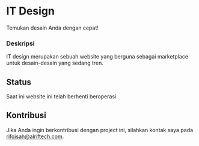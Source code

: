 # IT Design
Temukan desain Anda dengan cepat!

### Deskripsi
IT design merupakan sebuah website yang berguna sebagai marketplace untuk desain-desain yang sedang tren.

## Status
Saat ini website ini telah berhenti beroperasi.

## Kontribusi
Jika Anda ingin berkontribusi dengan project ini, silahkan kontak saya pada [rifqisah@alriftech.com](mailto:rifqisah@alriftech.com).
